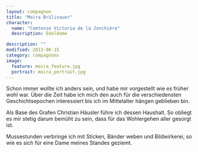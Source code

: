 ```yaml
---
layout: compagnon
title: "Moira Brülisauer"
character:
  name: "Comtesse Victoria de la Jonchière"
  description: Edeldame

description: ""
modified: 2013-08-15
category: compagnons
image:
  feature: moira_feature.jpg
  portrait: moira_portrait.jpg
---
```

Schon immer wollte ich anders sein, und habe mir vorgestellt wie es früher wohl war. Über die Zeit habe ich mich den auch für die verschiedensten Geschichtsepochen interessiert bis ich im Mittelalter hängen geblieben bin.

Als Base des Grafen Christian Häusler führe ich dessen Haushalt. So obliegt es mir stetig darum bemüht zu sein, dass für das Wohlergehen aller gesorgt ist.

Mussestunden verbringe ich mit Sticken, Bänder weben und Bildwirkerei, so wie es sich für eine Dame meines Standes geziemt.
